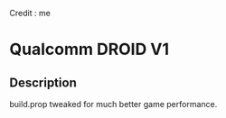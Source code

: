 Credit : me

# Qualcomm DROID V1
## Description
build.prop tweaked for much better game performance.
